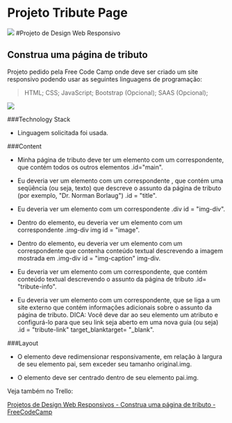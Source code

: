 # Projeto Tribute Page

![](https://trello-attachments.s3.amazonaws.com/5e6ab38e8109710b66a2bb38/5ec01f3a8d8f4215417090c3/2a4ba4312e1faa58687f87fa15894486/image.png)
#Projeto de Design Web Responsivo
## Construa uma página de tributo

Projeto pedido pela Free Code Camp onde deve ser criado um site responsivo podendo usar as seguintes linguagens de programação:

> HTML;
CSS;
JavaScript;
Bootstrap (Opcional);
SAAS (Opcional);

![](https://trello-attachments.s3.amazonaws.com/5e6ab38e8109710b66a2bb38/5ec01f3a8d8f4215417090c3/3fb27fccc05d69442595e1d497293a39/image.png)

###Technology Stack

- Linguagem solicitada foi usada.

###Content

- Minha página de tributo deve ter um elemento com um correspondente, que contém todos os outros elementos .id="main".

- Eu deveria ver um elemento com um correspondente , que contém uma seqüência (ou seja, texto) que descreve o assunto da página de tributo (por exemplo, "Dr. Norman Borlaug") .id = "title".

- Eu deveria ver um elemento com um correspondente .div id = "img-div".

- Dentro do elemento, eu deveria ver um elemento com um correspondente  .img-div img id = "image".

- Dentro do elemento, eu deveria ver um elemento com um correspondente que contenha conteúdo textual descrevendo a imagem mostrada em .img-div id = "img-caption" img-div.

- Eu deveria ver um elemento com um correspondente, que contém conteúdo textual descrevendo o assunto da página de tributo .id= "tribute-info".

- Eu deveria ver um elemento com um correspondente, que se liga a um site externo que contém informações adicionais sobre o assunto da página de tributo. DICA: Você deve dar ao seu elemento um atributo e configurá-lo para que seu link seja aberto em uma nova guia (ou seja) .id = "tribute-link" target_blanktarget= "_blank".

###Layout

- O elemento deve redimensionar responsivamente, em relação à largura de seu elemento pai, sem exceder seu tamanho original.img.

- O elemento deve ser centrado dentro de seu elemento pai.img.

Veja também no Trello:

[Projetos de Design Web Responsivos - Construa uma página de tributo - FreeCodeCamp](https://trello.com/c/Ay3xjnHF "Projetos de Design Web Responsivos - Construa uma página de tributo - FreeCodeCamp")
